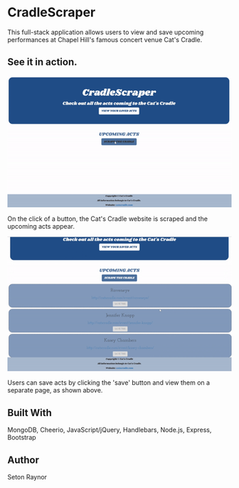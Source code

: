 # CradleScraper
This full-stack application allows users to view and save upcoming performances at Chapel Hill's famous concert venue Cat's Cradle. 

## See it in action.
![Scrape](public/images/scrape.gif)

On the click of a button, the Cat's Cradle website is scraped and the upcoming acts appear.

![Saved](public/images/saved.gif)

Users can save acts by clicking the 'save' button and view them on a separate page, as shown above.

## Built With
MongoDB, Cheerio, JavaScript/jQuery, Handlebars, Node.js, Express, Bootstrap

## Author
Seton Raynor